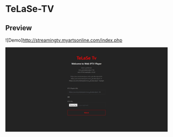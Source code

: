 # TeLaSe-TV

## Preview

![Demo]http://streamingtv.myartsonline.com/index.php

![Demo](https://raw.githubusercontent.com/telase/TeLaSe-TV/main/view.jpg)
